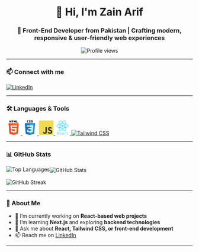 <h1 align="center">👋 Hi, I'm Zain Arif</h1>
<h3 align="center">🎯 Front-End Developer from Pakistan | Crafting modern, responsive & user-friendly web experiences</h3>

<p align="center">
  <img src="https://komarev.com/ghpvc/?username=zain-arif2&label=Profile%20views&color=0e75b6&style=flat" alt="Profile views" />
</p>

---

### 📫 Connect with me
<p align="left">
  <a href="https://linkedin.com/in/zain-arif" target="_blank">
    <img src="https://raw.githubusercontent.com/rahuldkjain/github-profile-readme-generator/master/src/images/icons/Social/linked-in-alt.svg" alt="LinkedIn" height="30" width="40" />
  </a>
</p>

---

### 🛠️ Languages & Tools

<p align="left">
  <a href="https://developer.mozilla.org/en-US/docs/Web/HTML" target="_blank" rel="noreferrer">
    <img src="https://raw.githubusercontent.com/devicons/devicon/master/icons/html5/html5-original-wordmark.svg" alt="HTML5" width="40" height="40"/>
  </a>
  <a href="https://www.w3schools.com/css/" target="_blank" rel="noreferrer">
    <img src="https://raw.githubusercontent.com/devicons/devicon/master/icons/css3/css3-original-wordmark.svg" alt="CSS3" width="40" height="40"/>
  </a>
  <a href="https://developer.mozilla.org/en-US/docs/Web/JavaScript" target="_blank" rel="noreferrer">
    <img src="https://raw.githubusercontent.com/devicons/devicon/master/icons/javascript/javascript-original.svg" alt="JavaScript" width="40" height="40"/>
  </a>
  <a href="https://reactjs.org/" target="_blank" rel="noreferrer">
    <img src="https://raw.githubusercontent.com/devicons/devicon/master/icons/react/react-original-wordmark.svg" alt="React" width="40" height="40"/>
  </a>
  <a href="https://tailwindcss.com/" target="_blank" rel="noreferrer">
    <img src="https://www.vectorlogo.zone/logos/tailwindcss/tailwindcss-icon.svg" alt="Tailwind CSS" width="40" height="40"/>
  </a>
</p>

---

### 📊 GitHub Stats

<p>
  <img align="left" src="https://github-readme-stats.vercel.app/api/top-langs/?username=zain-arif2&layout=compact&theme=tokyonight" alt="Top Languages" />
</p>

<p>
  <img align="center" src="https://github-readme-stats.vercel.app/api?username=zain-arif2&show_icons=true&theme=tokyonight" alt="GitHub Stats" />
</p>

<p>
  <img align="center" src="https://github-readme-streak-stats.herokuapp.com/?user=zain-arif2&theme=tokyonight" alt="GitHub Streak" />
</p>

---

### 🚀 About Me

- 🔭 I’m currently working on **React-based web projects**
- 🌱 I’m learning **Next.js** and exploring **backend technologies**
- 💬 Ask me about **React, Tailwind CSS, or front-end development**
- 📫 Reach me on [LinkedIn](https://linkedin.com/in/zain-arif)
  
---

